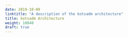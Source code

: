 ```yaml
---
date: 2019-10-09
linktitle: "A description of the kotsadm architecture"
title: kotsadm Architecture
weight: 10040
draft: true
---
```

